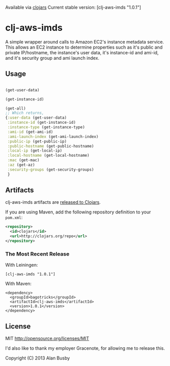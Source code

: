 Available via [clojars](http://clojars.org/search?q=clj-aws-imds)
Current stable version: [clj-aws-imds "1.0.1"]


# clj-aws-imds

A simple wrapper around calls to Amazon EC2's instance metadata service.
This allows an EC2 instance to determine properties such as it's public
and private IP/hostname, the instance's user data, it's instance-id and
ami-id, and it's security group and ami launch index.


## Usage
```clojure

(get-user-data)

(get-instance-id)

(get-all)
;; Which returns,
{:user-data (get-user-data)
 :instance-id (get-instance-id)
 :instance-type (get-instance-type)
 :ami-id (get-ami-id)
 :ami-launch-index (get-ami-launch-index)
 :public-ip (get-public-ip)
 :public-hostname (get-public-hostname)
 :local-ip (get-local-ip)
 :local-hostname (get-local-hostname)
 :mac (get-mac)
 :az (get-az)
 :security-groups (get-security-groups)
 }
```


## Artifacts

clj-aws-imds artifacts are [released to Clojars](https://clojars.org/clj-aws-imds).

If you are using Maven, add the following repository definition to your `pom.xml`:

``` xml
<repository>
  <id>clojars</id>
  <url>http://clojars.org/repo</url>
</repository>
```

### The Most Recent Release

With Leiningen:

    [clj-aws-imds "1.0.1"]


With Maven:

    <dependency>
      <groupId>bagotricks</groupId>
      <artifactId>clj-aws-imds</artifactId>
      <version>1.0.1</version>
    </dependency>


## License

MIT
http://opensource.org/licenses/MIT

I'd also like to thank my employer Gracenote, for allowing me to release this.

Copyright (C) 2013 Alan Busby
